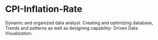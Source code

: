 # CPI-Inflation-Rate
Dynamic and organized data analyst. Creating and optimizing database, Trends and patterns as well as designing capability- Driven Data Visualization.
